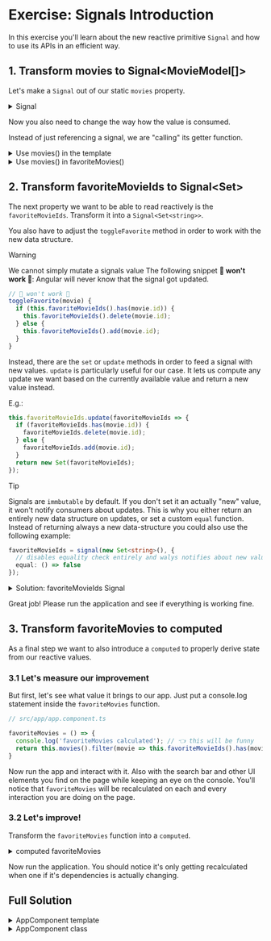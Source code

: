 # Exercise: Signals Introduction

In this exercise you'll learn about the new reactive primitive `Signal` and how to use its APIs in an efficient way.

## 1. Transform movies to Signal<MovieModel[]>

Let's make a `Signal` out of our static `movies` property.

<details>
  <summary>Signal<MovieModel[]></summary>

```ts
// src/app/app.component.ts

// the import 
import { Component, signal } from '@angular/core';

/* code in between */

movies = signal<MovieModel[]>([
  {
    id: 'the-god',
    title: 'The Godfather',
    poster_path: '/3bhkrj58Vtu7enYsRolD1fZdja1.jpg',
    vote_average: 10,
  },
  {
    id: 'the-god-2',
    title: 'The Godfather part II',
    poster_path: '/hek3koDUyRQk7FIhPXsa6mT2Zc3.jpg',
    vote_average: 9,
  },
  {
    id: 'the-god-3',
    title: 'The Godfather part III',
    poster_path: '/lm3pQ2QoQ16pextRsmnUbG2onES.jpg',
    vote_average: 10,
  },
]);
```

</details>

Now you also need to change the way how the value is consumed.

Instead of just referencing a signal, we are "calling" its getter function.

<details>
  <summary>Use movies() in the template</summary>

```html
<!-- app.component.ts -->

@for (movie of movies(); track movie.id) {
  <!-- the movie-card -->
}

```

</details>

<details>
  <summary>Use movies() in favoriteMovies()</summary>

```ts
// app.component.ts


favoriteMovies = () => {
  return this.movies().filter(movie => this.favoriteMovieIds.has(movie.id));
};

```

</details>

## 2. Transform favoriteMovieIds to Signal<Set<string>>

The next property we want to be able to read reactively is the `favoriteMovieIds`.
Transform it into a `Signal<Set<string>>`.

You also have to adjust the `toggleFavorite` method in order to work with the new data structure.


> [!WARNING]
> We cannot simply mutate a signals value
> The following snippet **🚧 won't work 🚧**: Angular will never know that the signal got updated.

```ts
// 🚧 won't work 🚧
toggleFavorite(movie) {
  if (this.favoriteMovieIds().has(movie.id)) {
    this.favoriteMovieIds().delete(movie.id);
  } else {
    this.favoriteMovieIds().add(movie.id);
  }
}
```

Instead, there are the `set` or `update` methods in order to feed a signal with new values.
`update` is particularly useful for our case. It lets us compute any update we want based on
the currently available value and return a new value instead.

E.g.:

```ts
this.favoriteMovieIds.update(favoriteMovieIds => {
  if (favoriteMovieIds.has(movie.id)) {
    favoriteMovieIds.delete(movie.id);
  } else {
    favoriteMovieIds.add(movie.id);
  }
  return new Set(favoriteMovieIds);
});
```

> [!TIP]
> Signals are `immbutable` by default. If you don't set it an actually "new" value, it won't notify
> consumers about updates.
> This is why you either return an entirely new data structure on updates, or set a custom `equal` function.
> Instead of returning always a new data-structure you could also use the following example:

```ts
favoriteMovieIds = signal(new Set<string>(), {
  // disables equality check entirely and walys notifies about new values
  equal: () => false
});
```

<details>
  <summary>Solution: favoriteMovieIds Signal</summary>

```ts
favoriteMovieIds = signal(new Set<string>(), {
  equal: () => false
});

/* code in between, leave it */

toggleFavorite(movie) {
  this.favoriteMovieIds.update(favoriteMovieIds => {
    if (favoriteMovieIds.has(movie.id)) {
      favoriteMovieIds.delete(movie.id);
    } else {
      favoriteMovieIds.add(movie.id);
    }
    return favoriteMovieIds;
  });
}

```

</details>

Great job! Please run the application and see if everything is working fine.

## 3. Transform favoriteMovies to computed

As a final step we want to also introduce a `computed` to properly derive state from our reactive values.

### 3.1 Let's measure our improvement

But first, let's see what value it brings to our app. Just put a console.log statement inside the `favoriteMovies` function.

```ts
// src/app/app.component.ts

favoriteMovies = () => {
  console.log('favoriteMovies calculated'); // 👈️ this will be funny
  return this.movies().filter(movie => this.favoriteMovieIds().has(movie.id));
}
```

Now run the app and interact with it. Also with the search bar and other UI elements you find on the page
while keeping an eye on the console. You'll notice that `favoriteMovies` will be recalculated on each and every
interaction you are doing on the page.

### 3.2 Let's improve!

Transform the `favoriteMovies` function into a `computed`.

<details>
  <summary>computed favoriteMovies</summary>

```ts
// src/app/app.component.ts

// add the import
import { Component, computed, signal } from '@angular/core';

/* code in between */

favoriteMovies = computed(() => {
  console.log('favoriteMovies calculated');
  return this.movies().filter(movie => this.favoriteMovieIds().has(movie.id));
});

```

</details>

Now run the application. You should notice it's only getting recalculated when one if it's dependencies is actually
changing.

## Full Solution

<details>
  <summary>AppComponent template</summary>

```html
<app-shell>
  <div class="favorite-widget">
    @for (fav of favoriteMovies(); track fav; let last = $last) {
      <span>{{ fav.title }}</span>
      @if (!last) {
        <span>•</span>
      }
    }
  </div>

  @for (movie of movies(); track movie.id) {
    <div class="movie-card">
      <img
        class="movie-image"
        [alt]="movie.title"
        [src]="'https://image.tmdb.org/t/p/w342' + movie.poster_path" />
      <div class="movie-card-content">
        <div class="movie-card-title">{{ movie.title }}</div>
        <div class="movie-card-rating">{{ movie.vote_average }}</div>
      </div>
      <button
        class="favorite-indicator"
        [class.is-favorite]="favoriteMovieIds().has(movie.id)"
        (click)="toggleFavorite(movie)">
          @if (favoriteMovieIds().has(movie.id)) {
            I like it
          } @else {
            Like me
          }
      </button>
    </div>
  }
</app-shell>
```

</details>

<details>
  <summary>AppComponent class</summary>


```ts
import { Component, signal, computed } from '@angular/core';

import { AppShellComponent } from './app-shell/app-shell.component';
import { MovieModel } from './shared/model/movie.model';

@Component({
  selector: 'app-root',
  standalone: true,
  imports: [AppShellComponent],
  template: `... see template ;)`
})
export class AppComponent {
  movies = signal<MovieModel[]>([
    {
      id: 'the-god',
      title: 'The Godfather',
      poster_path: '/3bhkrj58Vtu7enYsRolD1fZdja1.jpg',
      vote_average: 10,
    },
    {
      id: 'the-god-2',
      title: 'The Godfather part II',
      poster_path: '/hek3koDUyRQk7FIhPXsa6mT2Zc3.jpg',
      vote_average: 9,
    },
    {
      id: 'the-god-3',
      title: 'The Godfather part III',
      poster_path: '/lm3pQ2QoQ16pextRsmnUbG2onES.jpg',
      vote_average: 10,
    },
  ]);

  favoriteMovieIds = signal(new Set<string>(), {
    equal: () => false
  });

  favoriteMovies = computed(() => 
    this.movies().filter(movie => this.favoriteMovieIds().has(movie.id))
  );

  toggleFavorite(movie) {
    this.favoriteMovieIds.update(favoriteMovieIds => {
      if (favoriteMovieIds.has(movie.id)) {
        favoriteMovieIds.delete(movie.id);
      } else {
        favoriteMovieIds.add(movie.id);
      }
      return favoriteMovieIds;
    });
  }
}

```

</details>
